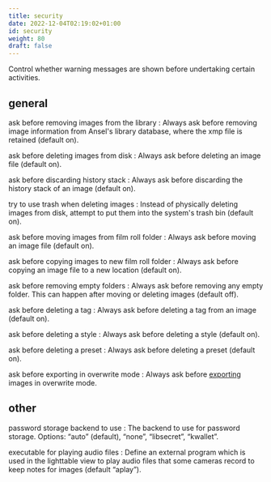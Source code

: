 ```yaml
---
title: security
date: 2022-12-04T02:19:02+01:00
id: security
weight: 80
draft: false
---
```


Control whether warning messages are shown before undertaking certain activities.

## general

ask before removing images from the library
: Always ask before removing image information from Ansel's library database, where the xmp file is retained (default on).

ask before deleting images from disk
: Always ask before deleting an image file (default on).

ask before discarding history stack
: Always ask before discarding the history stack of an image (default on).

try to use trash when deleting images
: Instead of physically deleting images from disk, attempt to put them into the system's trash bin (default on).

ask before moving images from film roll folder
: Always ask before moving an image file (default on).

ask before copying images to new film roll folder
: Always ask before copying an image file to a new location (default on).

ask before removing empty folders
: Always ask before removing any empty folder. This can happen after moving or deleting images (default off).

ask before deleting a tag
: Always ask before deleting a tag from an image (default on).

ask before deleting a style
: Always ask before deleting a style (default on).

ask before deleting a preset
: Always ask before deleting a preset (default on).

ask before exporting in overwrite mode
: Always ask before [exporting](../views/toolboxes/export.md) images in overwrite mode.

## other

password storage backend to use
: The backend to use for password storage. Options: “auto” (default), “none”, “libsecret”, “kwallet”.

executable for playing audio files
: Define an external program which is used in the lighttable view to play audio files that some cameras record to keep notes for images (default “aplay”).

